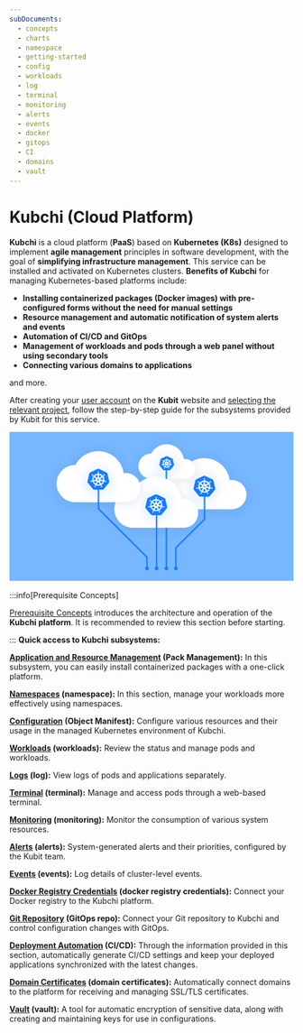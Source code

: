 ```yaml
---
subDocuments:
  - concepts
  - charts
  - namespace
  - getting-started
  - config
  - workloads
  - log
  - terminal
  - monitoring
  - alerts
  - events
  - docker
  - gitops
  - CI
  - domains
  - vault
---
```


# Kubchi (Cloud Platform)

**Kubchi** is a cloud platform (**PaaS**) based on **Kubernetes (K8s)** designed to implement **agile management** principles in software development, with the goal of **simplifying infrastructure management**. This service can be installed and activated on Kubernetes clusters. **Benefits of Kubchi** for managing Kubernetes-based platforms include:

- **Installing containerized packages (Docker images) with pre-configured forms without the need for manual settings**
- **Resource management and automatic notification of system alerts and events**
- **Automation of CI/CD and GitOps**
- **Management of workloads and pods through a web panel without using secondary tools**
- **Connecting various domains to applications**

and more.

After creating your [user account](http://localhost:4000/fa/docs/account) on the **Kubit** website and [selecting the relevant project](http://localhost:4000/fa/docs/organization), follow the step-by-step guide for the subsystems provided by Kubit for this service.

![Service Intro: paas intro](img/paas-intro.png)

:::info[Prerequisite Concepts]

[Prerequisite Concepts](concepts) introduces the architecture and operation of the **Kubchi platform**. It is recommended to review this section before starting.

:::
**Quick access to Kubchi subsystems:**

**[Application and Resource Management](getting-started) (Pack Management):** In this subsystem, you can easily install containerized packages with a one-click platform.

**[Namespaces](namespace) (namespace):** In this section, manage your workloads more effectively using namespaces.

**[Configuration](config) (Object Manifest):** Configure various resources and their usage in the managed Kubernetes environment of Kubchi.

**[Workloads](workloads) (workloads):** Review the status and manage pods and workloads.

**[Logs](log) (log):** View logs of pods and applications separately.

**[Terminal](terminal) (terminal):** Manage and access pods through a web-based terminal.

**[Monitoring](monitoring) (monitoring):** Monitor the consumption of various system resources.

**[Alerts](alerts) (alerts):** System-generated alerts and their priorities, configured by the Kubit team.

**[Events](events) (events):** Log details of cluster-level events.

**[Docker Registry Credentials](docker) (docker registry credentials):** Connect your Docker registry to the Kubchi platform.

**[Git Repository](gitops) (GitOps repo):** Connect your Git repository to Kubchi and control configuration changes with GitOps.

**[Deployment Automation](conint) (CI/CD):** Through the information provided in this section, automatically generate CI/CD settings and keep your deployed applications synchronized with the latest changes.

**[Domain Certificates](domains) (domain certificates):** Automatically connect domains to the platform for receiving and managing SSL/TLS certificates.

**[Vault](vault) (vault):** A tool for automatic encryption of sensitive data, along with creating and maintaining keys for use in configurations.
